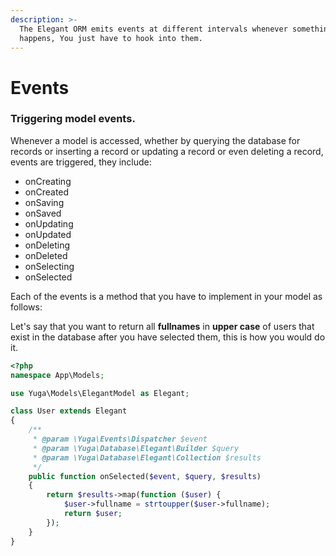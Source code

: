 ```yaml
---
description: >-
  The Elegant ORM emits events at different intervals whenever something
  happens, You just have to hook into them.
---
```


# Events

### Triggering model events.

Whenever a model is accessed, whether by querying the database for records or inserting a record or updating a record or even deleting a record, events are triggered, they include:

* onCreating
* onCreated
* onSaving
* onSaved
* onUpdating
* onUpdated
* onDeleting
* onDeleted
* onSelecting
* onSelected

Each of the events is a method that you have to implement in your model as follows:

Let's say that you want to return all **fullnames** in **upper case** of users that exist in the database after you have selected them, this is how you would do it.

```php
<?php
namespace App\Models;

use Yuga\Models\ElegantModel as Elegant;

class User extends Elegant
{
    /**
     * @param \Yuga\Events\Dispatcher $event
     * @param \Yuga\Database\Elegant\Builder $query
     * @param \Yuga\Database\Elegant\Collection $results
     */
    public function onSelected($event, $query, $results)
    {
        return $results->map(function ($user) {
            $user->fullname = strtoupper($user->fullname);
            return $user;
        });
    }
}
```

